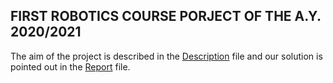 ## FIRST ROBOTICS COURSE PORJECT OF THE A.Y. 2020/2021

The aim of the project is described in the [Description](https://github.com/DavideFoini/ROBOTICS-PROJECT-1-2020-2021/blob/main/Description.pdf) file and our solution is pointed out in the [Report](https://github.com/DavideFoini/ROBOTICS-PROJECT-2-2020-2021/blob/main/Robotics%20-%20Homework%202%20report.pdf) file.
